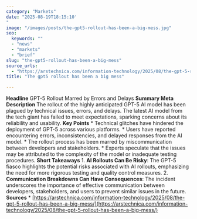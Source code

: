 ```yaml
---
category: "Markets"
date: "2025-08-19T18:15:10'"
image: "/images/posts/the-gpt5-rollout-has-been-a-big-mess.jpg"
seo:
  keywords: ""
  - "news"
  - "markets"
  - "brief"
slug: "the-gpt5-rollout-has-been-a-big-mess"
source_urls:
  - "https://arstechnica.com/information-technology/2025/08/the-gpt-5-rollout-has-been-a-big-mess/"
title: "The gpt5 rollout has been a big mess"

---
```


**Headline** GPT-5 Rollout Marred by Errors and Delays  **Summary Meta Description** The rollout of the highly anticipated GPT-5 AI model has been plagued by technical issues, errors, and delays. The latest AI model from the tech giant has failed to meet expectations, sparking concerns about its reliability and usability.  **Key Points**  * Technical glitches have hindered the deployment of GPT-5 across various platforms. * Users have reported encountering errors, inconsistencies, and delayed responses from the AI model. * The rollout process has been marred by miscommunication between developers and stakeholders. * Experts speculate that the issues may be attributed to the complexity of the model or inadequate testing procedures.  **Short Takeaways**  1. **AI Rollouts Can Be Risky**: The GPT-5 fiasco highlights the potential risks associated with AI rollouts, emphasizing the need for more rigorous testing and quality control measures. 2. **Communication Breakdowns Can Have Consequences**: The incident underscores the importance of effective communication between developers, stakeholders, and users to prevent similar issues in the future.  **Sources** * [https://arstechnica.com/information-technology/2025/08/the-gpt-5-rollout-has-been-a-big-mess/](https://arstechnica.com/information-technology/2025/08/the-gpt-5-rollout-has-been-a-big-mess/)